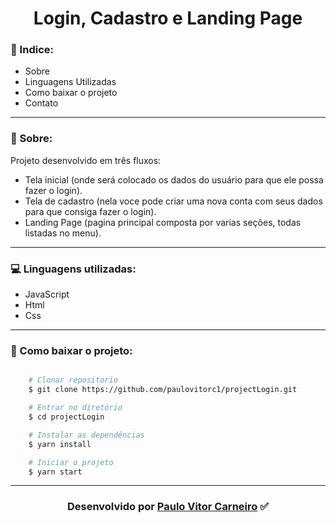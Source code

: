 
<h1 align='center'>Login, Cadastro e Landing Page</h1>

### 📌 Indice:
- Sobre
- Linguagens Utilizadas
- Como baixar o projeto
- Contato
---
### 📝 Sobre: 
Projeto desenvolvido em três fluxos:
- Tela inicial (onde será colocado os dados do usuário para que ele possa fazer o login).
- Tela de cadastro (nela voce pode criar uma nova conta com seus dados para que consiga fazer o login).
- Landing Page (pagina principal composta por varias seções, todas listadas no menu).
---
### 💻 Linguagens utilizadas:
- JavaScript
- Html
- Css
---
### 📁 Como baixar o projeto:
```bash

    # Clonar repositorio
    $ git clone https://github.com/paulovitorc1/projectLogin.git

    # Entrar no diretório
    $ cd projectLogin 

    # Instalar as dependências
    $ yarn install

    # Iniciar o projeto
    $ yarn start
```
---
### <center> Desenvolvido por <a href="https://www.linkedin.com/in/paulo-vitor-carneiro/">Paulo Vitor Carneiro</a> ✅